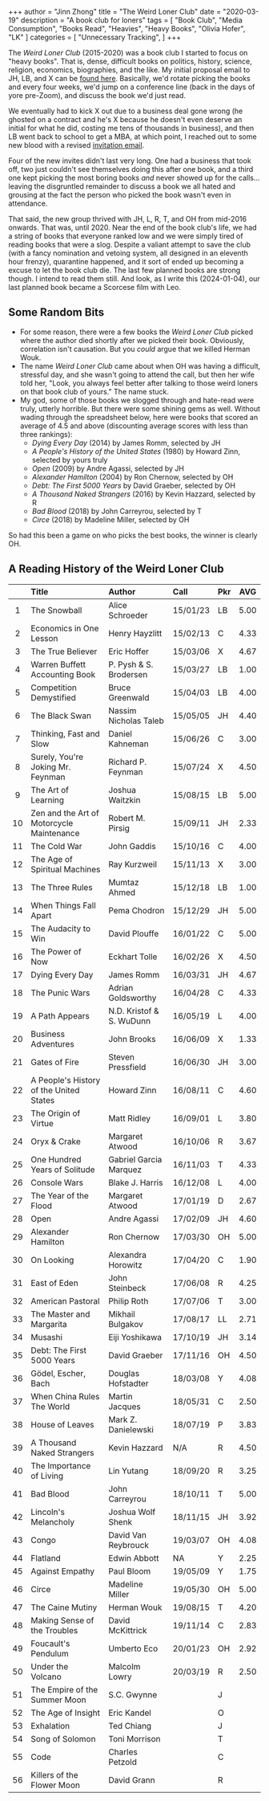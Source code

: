 +++
author = "Jinn Zhong"
title = "The Weird Loner Club"
date = "2020-03-19"
description = "A book club for loners"
tags = [
"Book Club",
"Media Consumption",
"Books Read",
"Heavies",
"Heavy Books",
"Olivia Hofer",
"LK"
]
categories = [
"Unnecessary Tracking",
]
+++

The _Weird Loner Club_ (2015-2020) was a book club I started to focus on "heavy books". That is, dense, difficult books on politics, history, science, religion, economics, biographies, and the like. My initial proposal email to JH, LB, and X can be [found here](https://journal.jinnzhong.com/heavy-book-club-proposal/). Basically, we'd rotate picking the books and every four weeks, we'd jump on a conference line (back in the days of yore pre-Zoom), and discuss the book we'd just read.

We eventually had to kick X out due to a business deal gone wrong (he ghosted on a contract and he's X because he doesn't even deserve an initial for what he did, costing me tens of thousands in business), and then LB went back to school to get a MBA, at which point, I reached out to some new blood with a revised [invitation email](https://journal.jinnzhong.com/heavy-book-club-invitation/). 

Four of the new invites didn't last very long. One had a business that took off, two just couldn't see themselves doing this after one book, and a third one kept picking the most boring books _and_ never showed up for the calls... leaving the disgruntled remainder to discuss a book we all hated and grousing at the fact the person who picked the book wasn't even in attendance.

That said, the new group thrived with JH, L, R, T, and OH from mid-2016 onwards. That was, until 2020. Near the end of the book club's life, we had a string of books that everyone ranked low and we were simply tired of reading books that were a slog. Despite a valiant attempt to save the club (with a fancy nomination and vetoing system, all designed in an eleventh hour frenzy), quarantine happened, and it sort of ended up becoming a excuse to let the book club die. The last few planned books are strong though. I intend to read them still. And look, as I write this (2024-01-04), our last planned book became a Scorcese film with Leo.

## Some Random Bits

* For some reason, there were a few books the _Weird Loner Club_ picked where the author died shortly after we picked their book. Obviously, correlation isn't causation. But you _could_ argue that we killed Herman Wouk.
* The name _Weird Loner Club_ came about when OH was having a difficult, stressful day, and she wasn't going to attend the call, but then her wife told her, "Look, you always feel better after talking to those weird loners on that book club of yours." The name stuck.
* My god, some of those books we slogged through and hate-read were truly, utterly horrible. But there were some shining gems as well. Without wading through the spreadsheet below, here were books that scored an average of 4.5 and above (discounting average scores with less than three rankings):
   * _Dying Every Day_ (2014) by James Romm, selected by JH
   * _A People's History of the United States_ (1980) by Howard Zinn, selected by yours truly
   * _Open_ (2009) by Andre Agassi, selected by JH
   * _Alexander Hamilton_ (2004) by	Ron Chernow, selected by OH
   * _Debt: The First 5000 Years_ by David Graeber, selected by OH
   * _A Thousand Naked Strangers_ (2016) by Kevin Hazzard, selected by R
   * _Bad Blood_ (2018)	by John Carreyrou, selected by T
   * _Circe_ (2018) by Madeline Miller, selected by OH

So had this been a game on who picks the best books, the winner is clearly OH.

## A Reading History of the Weird Loner Club

|| Title | Author | Call | Pkr | AVG |
|:---: | :--- | :--- | :--- | :--- | :---: |
| 1  | The Snowball                              | Alice Schroeder          | 15/01/23 | LB     | 5.00 |
| 2  | Economics in One Lesson                   | Henry Hayzlitt           | 15/02/13 | C      | 4.33 |
| 3  | The True Believer                         | Eric Hoffer              | 15/03/06 | X      | 4.67 |
| 4  | Warren Buffett Accounting Book            | P. Pysh & S. Brodersen   | 15/03/27 | LB     | 1.00 |
| 5  | Competition Demystified                   | Bruce Greenwald          | 15/04/03 | LB     | 4.00 |
| 6  | The Black Swan                            | Nassim Nicholas Taleb    | 15/05/05 | JH     | 4.40 |
| 7  | Thinking, Fast and Slow                   | Daniel Kahneman          | 15/06/26 | C      | 3.00 |
| 8  | Surely, You're Joking Mr. Feynman         | Richard P. Feynman       | 15/07/24 | X      | 4.50 |
| 9  | The Art of Learning                       | Joshua Waitzkin          | 15/08/15 | LB     | 5.00 |
| 10 | Zen and the Art of Motorcycle Maintenance | Robert M. Pirsig         | 15/09/11 | JH     | 2.33 |
| 11 | The Cold War                              | John Gaddis              | 15/10/16 | C      | 4.00 |
| 12 | The Age of Spiritual Machines             | Ray Kurzweil             | 15/11/13 | X      | 3.00 |
| 13 | The Three Rules                           | Mumtaz Ahmed             | 15/12/18 | LB     | 1.00 |
| 14 | When Things Fall Apart                    | Pema Chodron             | 15/12/29 | JH     | 5.00 |
| 15 | The Audacity to Win                       | David Plouffe            | 16/01/22 | C      | 5.00 |
| 16 | The Power of Now                          | Eckhart Tolle            | 16/02/26 | X      | 4.50 |
| 17 | Dying Every Day                           | James Romm               | 16/03/31 | JH     | 4.67 |
| 18 | The Punic Wars                            | Adrian Goldsworthy       | 16/04/28 | C      | 4.33 |
| 19 | A Path Appears                            | N.D. Kristof & S. WuDunn | 16/05/19 | L      | 4.00 |
| 20 | Business Adventures                       | John Brooks              | 16/06/09 | X      | 1.33 |
| 21 | Gates of Fire                             | Steven Pressfield        | 16/06/30 | JH     | 3.00 |
| 22 | A People's History of the United States   | Howard Zinn              | 16/08/11 | C      | 4.60 |
| 23 | The Origin of Virtue                      | Matt Ridley              | 16/09/01 | L      | 3.80 |
| 24 | Oryx & Crake                              | Margaret Atwood          | 16/10/06 | R      | 3.67 |
| 25 | One Hundred Years of Solitude             | Gabriel Garcia Marquez   | 16/11/03 | T      | 4.33 |
| 26 | Console Wars                              | Blake J. Harris          | 16/12/08 | L      | 4.00 |
| 27 | The Year of the Flood                     | Margaret Atwood          | 17/01/19 | D      | 2.67 |
| 28 | Open                                      | Andre Agassi             | 17/02/09 | JH     | 4.60 |
| 29 | Alexander Hamilton                        | Ron Chernow              | 17/03/30 | OH     | 5.00 |
| 30 | On Looking                                | Alexandra Horowitz       | 17/04/20 | C      | 1.90 |
| 31 | East of Eden                              | John Steinbeck           | 17/06/08 | R      | 4.25 |
| 32 | American Pastoral                         | Philip Roth              | 17/07/06 | T      | 3.00 |
| 33 | The Master and Margarita                  | Mikhail Bulgakov         | 17/08/17 | LL     | 2.71 |
| 34 | Musashi                                   | Eiji Yoshikawa           | 17/10/19 | JH     | 3.14 |
| 35 | Debt: The First 5000 Years                | David Graeber            | 17/11/16 | OH     | 4.50 |
| 36 | Gödel, Escher, Bach                       | Douglas Hofstadter       | 18/03/08 | Y      | 4.08 |
| 37 | When China Rules The World                | Martin Jacques           | 18/05/31 | C      | 2.50 |
| 38 | House of Leaves                           | Mark Z. Danielewski      | 18/07/19 | P      | 3.83 |
| 39 | A Thousand Naked Strangers                | Kevin Hazzard            | N/A      | R      | 4.50 |
| 40 | The Importance of Living                  | Lin Yutang               | 18/09/20 | R      | 3.25 |
| 41 | Bad Blood                                 | John Carreyrou           | 18/10/11 | T      | 5.00 |
| 42 | Lincoln's Melancholy                      | Joshua Wolf Shenk        | 18/11/15 | JH     | 3.92 |
| 43 | Congo                                     | David Van Reybrouck      | 19/03/07 | OH     | 4.08 |
| 44 | Flatland                                  | Edwin Abbott             | NA       | Y      | 2.25 |
| 45 | Against Empathy                           | Paul Bloom               | 19/05/09 | Y      | 1.75 |
| 46 | Circe                                     | Madeline Miller          | 19/05/30 | OH     | 5.00 |
| 47 | The Caine Mutiny                          | Herman Wouk              | 19/08/15 | T      | 4.20 |
| 48 | Making Sense of the Troubles              | David McKittrick         | 19/11/14 | C      | 2.83 |
| 49 | Foucault's Pendulum                       | Umberto Eco              | 20/01/23 | OH     | 2.92 |
| 50 | Under the Volcano                         | Malcolm Lowry            | 20/03/19 | R      | 2.50 |
| 51 | The Empire of the Summer Moon             | S.C. Gwynne              |          | J      |      |
| 52 | The Age of Insight                        | Eric Kandel              |          | O      |      |
| 53 | Exhalation                                | Ted Chiang               |          | J      |      |
| 54 | Song of Solomon                           | Toni Morrison            |          | T      |      |
| 55 | Code                                      | Charles Petzold          |          | C      |      |
| 56 | Killers of the Flower Moon                | David Grann              |          | R      |
